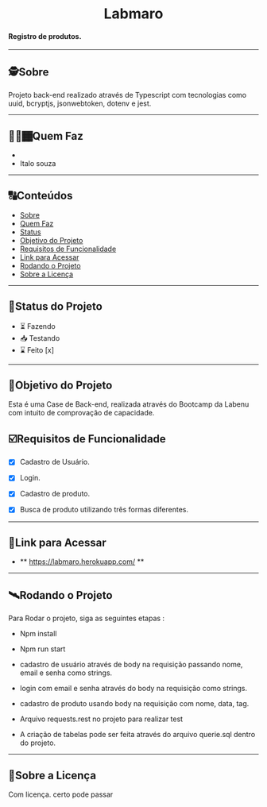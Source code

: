 

<h1 align="center">
     Labmaro
</h1>

<h4 align="left">
    Registro de produtos.
</h4>

---

##  🕵Sobre

Projeto back-end realizado através de Typescript com tecnologias como uuid, bcryptjs, jsonwebtoken, dotenv e jest.


---

## 👨🏻🏾Quem Faz 

- 
- Italo souza


---
##  🔠Conteúdos

<!--ts-->
   * [Sobre](#sobre)
   * [Quem Faz](#-quem-faz)
   * [Status](#status)
   * [Objetivo do Projeto](#objetivo-do-projeto)
   * [Requisitos de Funcionalidade](#requisitos-de-funcionalidade)
   * [Link para Acessar](#link-para-acessar)
   * [Rodando o Projeto](#rodando-o-projeto)
   * [Sobre a Licença](#sobre-a-licença)
<!--te-->


---
##  🧭Status do Projeto

 - ⏳ Fazendo
 - 📥 Testando 
 - ⌛ Feito [x]

---

##  🎯Objetivo do Projeto

Esta é uma Case de Back-end, realizada através do Bootcamp da Labenu com intuito de comprovação de capacidade.


## ☑️Requisitos de Funcionalidade

- [x] Cadastro de Usuário.
- [x] Login.
- [x] Cadastro de produto.
- [x] Busca de produto utilizando três formas diferentes.



---

## 🔗Link para Acessar

- ** https://labmaro.herokuapp.com/ **

---


## 🛰Rodando o Projeto

Para Rodar o projeto, siga as seguintes etapas :

- Npm install
- Npm run start
- cadastro de usuário através de body na requisição passando nome, email e senha como strings.
- login com email e senha através do body na requisição como strings.
- cadastro de produto usando body na requisição com nome, data, tag.

- Arquivo requests.rest no projeto para realizar test

- A criação de tabelas pode ser feita através do arquivo querie.sql dentro do projeto.


---

## 📝Sobre a Licença

Com licença. certo pode passar
